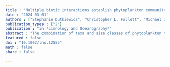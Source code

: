 ```yaml
---
title : "Multiple biotic interactions establish phytoplankton community structure across environmental gradients"
date : "2024-03-01"
authors : ["Stephanie Dutkiewicz", "Christopher L. Follett", "Michael J. Follows", "Fern Henderikx-Freitas", "Francois Ribalet", "Mary R. Gradoville", "Sacha N. Coesel", "Hanna Farnelid", "Zoe V. Finkel", "Andrew J. Irwin", "Oliver Jahn", "David M. Karl", "Jann Paul Mattern", "Angelicque E. White", "Jonathan P. Zehr", "E. Virginia Armbrust"]
publication_types : ["2"]
publication : "in *Limnology and Oceanography*"
abstract : "The combination of taxa and size classes of phytoplankton that coexist at any location affects the structure of the marine food web and the magnitude of carbon fluxes to the deep ocean. But what controls the patterns of this community structure across environmental gradients remains unclear. Here, we focus on the North East Pacific Transition Zone, a 10° region of latitude straddling warm, nutrient-poor subtropical and cold, nutrient-rich subpolar gyres. Data from three cruises to the region revealed intricate patterns of phytoplankton community structure: poleward increases in the number of cell size classes; increasing biomass of picoeukaryotes and diatoms; decreases in diazotrophs and Prochlorococcus; and both increases and decreases in Synechococcus. These patterns can only be partially explained by existing theories. Using data, theory, and numerical simulations, we show that the patterns of plankton distributions across the transition zone are the result of gradients in nutrient supply rates, which control a range of complex biotic interactions. We examine how interactions such as size-specific grazing, multiple trophic strategies, shared grazing between several phytoplankton size classes and heterotrophic bacteria, and competition for multiple resources can individually explain aspects of the observed community structure. However, it is the combination of all these interactions together that is needed to explain the bulk compositional patterns in phytoplankton across the North East Pacific Transition Zone. The synthesis of multiple mechanisms is essential for us to begin to understand the shaping of community structure over large environmental gradients."
featured : false
doi : "10.1002/lno.12555"
math : false
share : false

---
```

